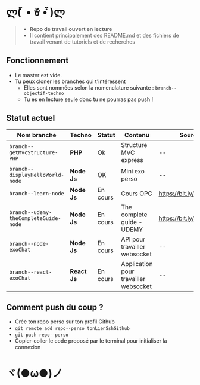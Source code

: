 # ლ(͏ ͒ • ꈊ • ͒)ლ

> * __Repo de travail ouvert en lecture__
> * Il contient principalement des README.md et des fichiers de travail venant de tutoriels et de recherches


## Fonctionnement

* Le master est vide.
* Tu peux cloner les branches qui t'intéressent
    * Elles sont nommées selon la nomenclature suivante : `branch--objectif-techno`
    * Tu es en lecture seule donc tu ne pourras pas push !

## Statut actuel

| Nom branche | Techno | Statut | Contenu | Source |
| --- | --- | --- | --- | --- |
| `branch--getMvcStructure-PHP` | __PHP__ | Ok | Structure MVC express | -- |
| `branch--displayHelloWorld-node` | __Node Js__ | OK | Mini exo perso | -- |
| `branch--learn-node` | __Node Js__ | En cours | Cours OPC | https://bit.ly/2Q9pbDa |
| `branch--udemy-theCompleteGuide-node`  | __Node Js__ | En cours | The complete guide - UDEMY | https://bit.ly/2CbyIRD |
| `branch--node-exoChat` | __Node Js__ | En cours | API pour travailler websocket | -- |
| `branch--react-exoChat` | __React Js__ | En cours | Application pour travailler websocket | -- |

## Comment push du coup ?

* Crée ton repo perso sur ton profil Github
* `git remote add repo--perso tonLienSshGithub`
* `git push repo--perso`
* Copier-coller le code proposé par le terminal pour initialiser la connexion

# ヾ(●ω●)ノ
